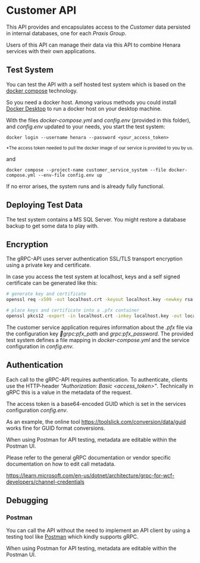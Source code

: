 # Customer API

This API provides and encapsulates access to the *Customer* data persisted in internal databases, one for each *Praxis Group*.

Users of this API can manage their data via this API to combine Henara services with their own applications.


## Test System

You can test the API with a self hosted test system which is based on the [docker compose](https://docs.docker.com/compose) technology.

So you need a docker host. Among various methods you could install [Docker Desktop](https://www.docker.com/products/docker-desktop) to run a docker host on your desktop machine.

With the files *docker-compose.yml* and *config.env* (provided in this folder), and *config.env* updated to your needs, you start the test system:

```console
docker login --username henara --password <your_access_token>
```

<sub>*The access token needed to pull the docker image of our service is provided to you by us.</sub>

and

```console
docker compose --project-name customer_service_system --file docker-compose.yml --env-file config.env up
```

If no error arises, the system runs and is already fully functional.


## Deploying Test Data

The test system contains a MS SQL Server.
You might restore a database backup to get some data to play with.

## Encryption

The gRPC-API uses server authentication SSL/TLS transport encryption using a private key and certificate.

In case you access the test system at localhost, keys and a self signed certificate can be generated like this:

```bash
# generate key and certificate
openssl req -x509 -out localhost.crt -keyout localhost.key -newkey rsa:2048 -nodes -sha256 -subj '/CN=localhost' -extensions EXT -config <( printf "[dn]\nCN=localhost\n[req]\ndistinguished_name = dn\n[EXT]\nsubjectAltName=DNS:localhost\nkeyUsage=digitalSignature\nextendedKeyUsage=serverAuth")

# place keys and certificate into a .pfx container
openssl pkcs12 -export -in localhost.crt -inkey localhost.key -out localhost.pfx
```

The customer service application requires information about the *.pfx* file via the configuration key *grpc:pfx_path* and *grpc:pfx_password*.
The provided test system defines a file mapping in *docker-compose.yml* and the service configuration in *config.env*.


## Authentication

Each call to the gRPC-API requires authentication.
To authenticate, clients use the HTTP-header *"Authorization: Basic <access_token>"*. Technically in gRPC this is a value in the metadata of the request.

The access token is a base64-encoded GUID which is set in the services configuration *config.env*.

As an example, the online tool https://toolslick.com/conversion/data/guid works fine for GUID format conversions.

When using Postman for API testing, metadata are editable within the Postman UI.

Please refer to the general gRPC documentation or vendor specific documentation on how to edit call metadata.

https://learn.microsoft.com/en-us/dotnet/architecture/grpc-for-wcf-developers/channel-credentials


## Debugging

### Postman

You can call the API without the need to implement an API client by using a testing tool like [Postman](https://www.postman.com) which kindly supports gRPC.

When using Postman for API testing, metadata are editable within the Postman UI.
